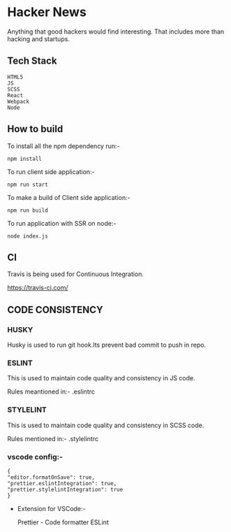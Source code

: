 # Hacker News

Anything that good hackers would find interesting. That includes more than hacking and startups.

## Tech Stack

    HTML5
    JS
    SCSS
    React
    Webpack
    Node

## How to build

To install all the npm dependency run:-

    npm install

To run client side application:-

    npm run start

To make a build of Client side application:-

    npm run build

To run application with SSR on node:-

    node index.js

## CI

Travis is being used for Continuous Integration.

https://travis-ci.com/

## CODE CONSISTENCY

### HUSKY

Husky is used to run git hook.Its prevent bad commit to push in repo.

### ESLINT

This is used to maintain code quality and consistency in JS code.

Rules meantioned in:- .eslintrc

### STYLELINT

This is used to maintain code quality and consistency in SCSS code.

Rules mentioned in:- .stylelintrc

### vscode config:-

    {
    "editor.formatOnSave": true,
    "prettier.eslintIntegration": true,
    "prettier.stylelintIntegration": true
    }

- Extension for VSCode:-

  Prettier - Code formatter
  ESLint
